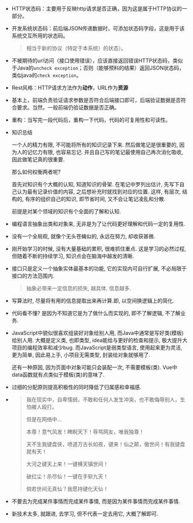 - HTTP状态码：主要用于反映http请求是否正确，因为这是属于HTTP协议的一部分。

- 开发系统状态码：前后端JSON传递数据时，可添加状态码字段，这是用于该系统交互所用的状态码。

  > 相当于新的协议（特定于本系统）的状态）。

- 不被期待的url访问（接口使用错误），应该直接返回错误HTTP状态码，类似于Java的`uncheck exception`；否则（能够预料的结果）返回JSON状态码，类似java的`check exception`。

- Rest风格：HTTP请求方法作为**动作**，URL作为**资源**

- 基本上，前端负责验证请求参数是否符合后端接口即可，后端验证数据是否符合要求。当然，一般前端仍验证数据是否正确。

- 重构：当写完一段代码后，重构一下代码，代码的可复用性和可读性。

* 知识总结

  一个人的精力有限, 不可能将所有的知识记录下来. 然后做笔记是很重要的, 因为人的记忆力有限, 也容易忘记. 并且自己写的笔记最使用自己再次消化吸收, 因此做笔记真的很重要.

  那么如何权衡两者呢?

  首先对知识有个大概的认知, 知道知识的骨架. 在笔记中罗列出估计, 先写下自己认为最有记录价值的内容, 之后想补充时就找到对应的位置. 这样, 有层次, 结构的, 有序的组织自己的知识, 即节省时间, 又不会让笔记凌乱和分散.

  前提是对某个领域的知识有个全面的了解和认知.

* 编程语言抽象出类和对象来, 无非是为了让代码更好理解和代码一定的复用性.

* 没有一个全局观, 就像个无头苍蝇似的, 永远在努力, 却收获甚微.

* 刚开始学习的时候, 没有大量基础的累积, 很难抓住重点. 这是学习的必然过程, 但随着不断的持续学习, 知识点会在脑海中越发的清晰.

* 接口只是定义一个抽象实体最基本的功能, 它的实现内可自行扩展, 不必局限于接口的方法范围内.

  > 抽象必带来一定信息的损失, 越具体, 信息越多.

* 写算法时, 尽量将有用的信息提取出来再计算.即, 以空间换逻辑上的简化.

* 代码看不懂? 是因为不知道它是为了做什么而实现的, 即不了解逻辑, 不了解业务.

* JavaScript中貌似很喜欢组装好对象给别人用, 而Java中通常是写好类(模板)给别人用. 大概是定义类, 也即类型, idea能给与更好的检查和提示, 极大提升大项目的编程效率和减少bug. 而JavaScript是弱类型语言, 使用起来更为灵活, 更为简单, 因此易上手, 小项目无需类型, 封装给对象就够用了.

  还有一种原因, 因为页面中对象可能只会装配一次, 不需要模板(类). Vue中data函数就有点类似于模板(类)的意味了.

* 过细的分配原则提高积极性的同时降低了归属感和幸福感.

* > 我在现实中，自卑懦弱，不敢和任何人发生冲突，也不敢侮辱别人，生怕被人殴打。
  >
  > 但是在网络中…
  >
  > 本尊！意气风发！睥睨天下！辱骂网友，唯我独尊！
  >
  > 天不生我键盘侠，喷道万古长如夜，键来！仙之颠，傲世间！有我键盘就有天！
  >
  > 大河之键天上来！一键横天镇世间！
  >
  > 破红尘！杀尽仙！一键在手斩九天！
  >
  > 倘若世间无真仙？我愿持键化天仙！
  
* 不要去为完成某件事情而完成某件事情, 而是因为某件事情而完成某件事情.

* 新技术太多, 就跟进, 去学习, 但不代表一定去用它, 大概了解即可.
